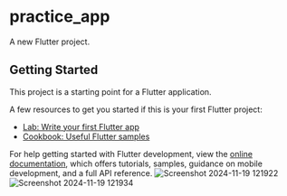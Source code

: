 # practice_app

A new Flutter project.

## Getting Started

This project is a starting point for a Flutter application.

A few resources to get you started if this is your first Flutter project:

- [Lab: Write your first Flutter app](https://docs.flutter.dev/get-started/codelab)
- [Cookbook: Useful Flutter samples](https://docs.flutter.dev/cookbook)

For help getting started with Flutter development, view the
[online documentation](https://docs.flutter.dev/), which offers tutorials,
samples, guidance on mobile development, and a full API reference.
![Screenshot 2024-11-19 121922](https://github.com/user-attachments/assets/898220f3-3f8d-409d-b452-7f02ccae177c)
![Screenshot 2024-11-19 121934](https://github.com/user-attachments/assets/977781b0-9e09-4a55-a8e0-5bdf7407f2af)
